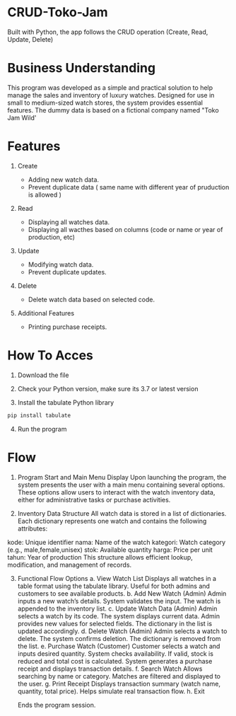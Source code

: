 # CRUD-Toko-Jam
Built with Python, the app follows the CRUD operation (Create, Read, Update, Delete)


# Business Understanding
This program was developed as a simple and practical solution to help manage the sales and inventory of luxury watches. Designed for use in small to medium-sized watch stores, the system provides essential features. The dummy data is based on a fictional company named "Toko Jam Wild'

# Features 
1. Create
    - Adding new watch data.
    - Prevent duplicate data ( same name with different year of pruduction is allowed )

2. Read
    - Displaying all watches data.
    - Displaying all wacthes based on columns (code or name or year of production, etc)

3. Update
    - Modifying watch data.
    - Prevent duplicate updates.

4. Delete
    - Delete watch data based on selected code.

5. Additional Features
    - Printing purchase receipts.

# How To Acces
1. Download the file

3. Check your Python version, make sure its 3.7 or latest version

3. Install the tabulate Python library
```python
pip install tabulate
```

4. Run the program

  

# Flow
1. Program Start and Main Menu Display
    Upon launching the program, the system presents the user with a main menu containing several options. These options allow users to interact with the watch inventory data,          either   for administrative tasks or purchase activities.

2. Inventory Data Structure
   All watch data is stored in a list of dictionaries. Each dictionary represents one watch and contains the following attributes:

  kode: Unique identifier
  nama: Name of the watch
  kategori: Watch category (e.g., male,female,unisex)
  stok: Available quantity
  harga: Price per unit
  tahun: Year of production
  This structure allows efficient lookup, modification, and management of records.

3. Functional Flow Options
  a. View Watch List
    Displays all watches in a table format using the tabulate library.
    Useful for both admins and customers to see available products.
  b. Add New Watch (Admin)
    Admin inputs a new watch’s details.
    System validates the input.
    The watch is appended to the inventory list.
  c. Update Watch Data (Admin)
    Admin selects a watch by its code.
    The system displays current data.
    Admin provides new values for selected fields.
    The dictionary in the list is updated accordingly.
  d. Delete Watch (Admin)
    Admin selects a watch to delete.
    The system confirms deletion.
    The dictionary is removed from the list.
  e. Purchase Watch (Customer)
    Customer selects a watch and inputs desired quantity.
    System checks availability.
    If valid, stock is reduced and total cost is calculated.
    System generates a purchase receipt and displays transaction details.
  f. Search Watch
    Allows searching by name or category.
    Matches are filtered and displayed to the user.
  g. Print Receipt
    Displays transaction summary (watch name, quantity, total price).
    Helps simulate real transaction flow.
  h. Exit

    Ends the program session.


